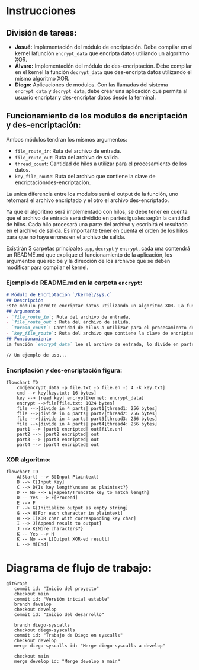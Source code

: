 # Instrucciones
## División de tareas:
- **Josué:** Implementación del módulo de encriptación. Debe compilar en el kernel lafunción `encrypt_data` que encripta datos utiliando un algoritmo XOR.
- **Álvaro:** Implementación del módulo de des-encriptación. Debe compilar en el kernel la función `decrypt_data` que des-encripta datos utilizando el mismo algoritmo XOR.
- **Diego:** Aplicaciones de modulos. Con las llamadas del sistema `encrypt_data` y `decrypt_data`, debe crear una aplicación que permita al usuario encriptar y des-encriptar datos desde la terminal.

## Funcionamiento de los modulos de encriptación y des-encriptación:
Ambos módulos tendran los mismos argumentos:
- `file_route_in`: Ruta del archivo de entrada.
- `file_route_out`: Ruta del archivo de salida.
- `thread_count`: Cantidad de hilos a utilizar para el procesamiento de los datos.
- `key_file_route`: Ruta del archivo que contiene la clave de encriptación/des-encriptación.

La unica diferencia entre los modulos será el output de la función, uno retornará el archivo encriptado y el otro el archivo des-encriptado.

Ya que el algorítmo será implementado con hilos, se debe tener en cuenta que el archivo de entrada será dividido en partes iguales según la cantidad de hilos. Cada hilo procesará una parte del archivo y escribirá el resultado en el archivo de salida. Es importante tener en cuenta el orden de los hilos para que no haya errores en el archivo de salida.

Existirán 3 carpetas principales `app`, `decrypt` y `encrypt`, cada una contendrá un README.md que explique el funcionamiento de la aplicación, los argumentos que recibe y la dirección de los archivos que se deben modificar para compilar el kernel.

### Ejemplo de README.md en la carpeta `encrypt`:
```markdown
# Módulo de Encriptación `/kernel/sys.c`
## Descripción
Este módulo permite encriptar datos utilizando un algoritmo XOR. La función `encrypt_data` toma un archivo de entrada, lo divide en partes iguales según la cantidad de hilos especificada, y utiliza una clave de encriptación para procesar cada parte.
## Argumentos
- `file_route_in`: Ruta del archivo de entrada.
- `file_route_out`: Ruta del archivo de salida.
- `thread_count`: Cantidad de hilos a utilizar para el procesamiento de los datos.
- `key_file_route`: Ruta del archivo que contiene la clave de encriptación.
## Funcionamiento
La función `encrypt_data` lee el archivo de entrada, lo divide en partes iguales según la cantidad de hilos, y cada hilo procesa su parte utilizando la clave de encriptación. El resultado se escribe en el archivo de salida.

// Un ejemplo de uso...
```

### Encriptación y des-encriptación figura:
```mermaid
flowchart TD
    cmd[encrypt_data -p file.txt -o file.en -j 4 -k key.txt]
    cmd --> key[key.txt: 16 bytes]
    key --> |read key| encrypt[kernel: encrypt_data]
    encrypt -->file[file.txt: 1024 bytes]
    file -->|divide in 4 parts| part1[thread1: 256 bytes]
    file -->|divide in 4 parts| part2[thread2: 256 bytes]
    file -->|divide in 4 parts| part3[thread3: 256 bytes]
    file -->|divide in 4 parts| part4[thread4: 256 bytes]
    part1 --> |part1 encripted| out[file.en]
    part2 --> |part2 encripted| out
    part3 --> |part3 encripted| out
    part4 --> |part4 encripted| out
```
### XOR algoritmo:
```mermaid
flowchart TD
    A[Start] --> B[Input Plaintext]
    B --> C[Input Key]
    C --> D{Is key length\nsame as plaintext?}
    D -- No --> E[Repeat/Truncate key to match length]
    D -- Yes --> F[Proceed]
    E --> F
    F --> G[Initialize output as empty string]
    G --> H[For each character in plaintext]
    H --> I[XOR char with corresponding key char]
    I --> J[Append result to output]
    J --> K{More characters?}
    K -- Yes --> H
    K -- No --> L[Output XOR-ed result]
    L --> M[End]
```
# Diagrama de flujo de trabajo:
```mermaid
gitGraph
   commit id: "Inicio del proyecto"
   checkout main
   commit id: "Versión inicial estable"
   branch develop
   checkout develop
   commit id: "Inicio del desarrollo"

   branch diego-syscalls
   checkout diego-syscalls
   commit id: "Trabajo de Diego en syscalls"
   checkout develop
   merge diego-syscalls id: "Merge diego-syscalls a develop"

   checkout main
   merge develop id: "Merge develop a main"
```